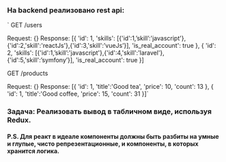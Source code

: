 ### На backend реализовано rest api:

` GET /users

Request: {}
Response: [{
	'id': 1,
	'skills': [{'id':1,’skill’:'javascript'},{'id':2,'skill':'reactJs'},{'id':3,'skill':’vueJs’}],
	'is_real_account': true
},
{
	'id': 2,
	'skills': [{'id':1,’skill’:'javascript'},{'id':4,'skill':'laravel'},{'id':5,'skill':’symfony’}],
	'is_real_account': true
}]
 
GET /products

Request: {}
Response: [{
	'id': 1,
	'title':'Good tea',
	'price': 10,
	'count': 13
},
{
	'id': 1,
	'title':'Good coffee,
	'price': 15,
	'count': 31
}]`

### Задача: Реализовать вывод в табличном виде, используя Redux.
#### P.S. Для реакт в идеале компоненты должны быть разбиты на умные и глупые, чисто репрезентационные, и компоненты, в которых хранится логика.
